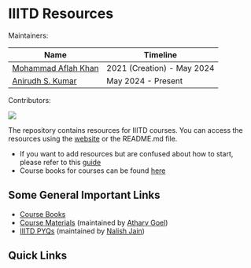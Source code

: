 # IIITD Resources

Maintainers:

| Name                              | Timeline          |
|-----------------------------------|-------------------|
| [Mohammad Aflah Khan](https://aflah02.github.io/)  | 2021 (Creation) - May 2024   |
| [Anirudh S. Kumar](https://github.com/Anirudh-S-Kumar) | May 2024 - Present |

Contributors:

<a href="https://github.com/aflah02/SemWiseResourcesIIIT/graphs/contributors">
  <img src="https://contrib.rocks/image?repo=aflah02/SemWiseResourcesIIIT" />
</a>

The repository contains resources for IIITD courses. You can access the resources using the [website](https://aflah02.github.io/SemWiseResourcesIIIT/) or the README.md file.

- If you want to add resources but are confused about how to start, please refer to this [guide](https://aflah02.github.io/SemWiseResourcesIIIT/CONTRIBUTING)
- Course books for courses can be found [here](https://drive.google.com/drive/folders/1Xhwlwbhj1HP6R9BysSoXcqScWFsnIj7B)


## Some General Important Links

- [Course Books](https://drive.google.com/drive/folders/1Xhwlwbhj1HP6R9BysSoXcqScWFsnIj7B?usp=sharing)
- [Course Materials](https://drive.google.com/drive/folders/1NQgofx-SXGDb64oLpFIliR7waYfM9qvk) (maintained by [Atharv Goel](https://github.com/Zynade))
- [IIITD PYQs](https://github.com/NalishJain/IIITD-PYQs) (maintained by [Nalish Jain](https://github.com/NalishJain))


## Quick Links
